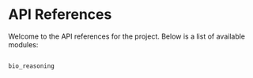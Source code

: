 # API References

Welcome to the API references for the project. Below is a list of available modules:

```{toctree}

bio_reasoning
```
